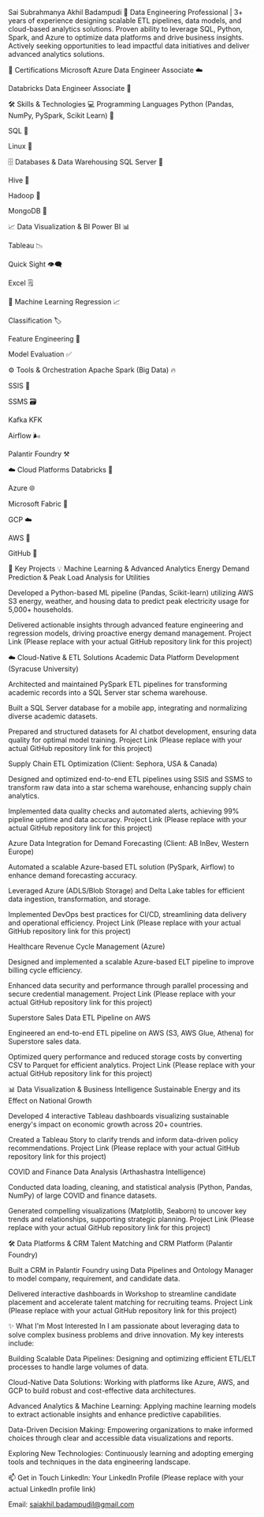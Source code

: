 Sai Subrahmanya Akhil Badampudi 👋
Data Engineering Professional | 3+ years of experience designing scalable ETL pipelines, data models, and cloud-based analytics solutions. Proven ability to leverage SQL, Python, Spark, and Azure to optimize data platforms and drive business insights. Actively seeking opportunities to lead impactful data initiatives and deliver advanced analytics solutions.

🌟 Certifications
Microsoft Azure Data Engineer Associate ☁️

Databricks Data Engineer Associate 🧱

🛠️ Skills & Technologies
💻 Programming Languages
Python (Pandas, NumPy, PySpark, Scikit Learn) 🐍

SQL 📜

Linux 🐧

🗄️ Databases & Data Warehousing
SQL Server 💾

Hive 🐝

Hadoop 🐘

MongoDB 🍃

📈 Data Visualization & BI
Power BI 📊

Tableau 📉

Quick Sight 👁️‍🗨️

Excel 🗒️

🤖 Machine Learning
Regression 📈

Classification 🏷️

Feature Engineering 🔧

Model Evaluation ✅

⚙️ Tools & Orchestration
Apache Spark (Big Data) 🔥

SSIS 🔄

SSMS 🗃️

Kafka  KFK

Airflow 🌬️

Palantir Foundry ⚒️

☁️ Cloud Platforms
Databricks 🧱

Azure 🌐

Microsoft Fabric 🧵

GCP ☁️

AWS 🚀

GitHub 🐙

🚀 Key Projects
💡 Machine Learning & Advanced Analytics
Energy Demand Prediction & Peak Load Analysis for Utilities

Developed a Python-based ML pipeline (Pandas, Scikit-learn) utilizing AWS S3 energy, weather, and housing data to predict peak electricity usage for 5,000+ households.

Delivered actionable insights through advanced feature engineering and regression models, driving proactive energy demand management.
Project Link (Please replace with your actual GitHub repository link for this project)

☁️ Cloud-Native & ETL Solutions
Academic Data Platform Development (Syracuse University)

Architected and maintained PySpark ETL pipelines for transforming academic records into a SQL Server star schema warehouse.

Built a SQL Server database for a mobile app, integrating and normalizing diverse academic datasets.

Prepared and structured datasets for AI chatbot development, ensuring data quality for optimal model training.
Project Link (Please replace with your actual GitHub repository link for this project)

Supply Chain ETL Optimization (Client: Sephora, USA & Canada)

Designed and optimized end-to-end ETL pipelines using SSIS and SSMS to transform raw data into a star schema warehouse, enhancing supply chain analytics.

Implemented data quality checks and automated alerts, achieving 99% pipeline uptime and data accuracy.
Project Link (Please replace with your actual GitHub repository link for this project)

Azure Data Integration for Demand Forecasting (Client: AB InBev, Western Europe)

Automated a scalable Azure-based ETL solution (PySpark, Airflow) to enhance demand forecasting accuracy.

Leveraged Azure (ADLS/Blob Storage) and Delta Lake tables for efficient data ingestion, transformation, and storage.

Implemented DevOps best practices for CI/CD, streamlining data delivery and operational efficiency.
Project Link (Please replace with your actual GitHub repository link for this project)

Healthcare Revenue Cycle Management (Azure)

Designed and implemented a scalable Azure-based ELT pipeline to improve billing cycle efficiency.

Enhanced data security and performance through parallel processing and secure credential management.
Project Link (Please replace with your actual GitHub repository link for this project)

Superstore Sales Data ETL Pipeline on AWS

Engineered an end-to-end ETL pipeline on AWS (S3, AWS Glue, Athena) for Superstore sales data.

Optimized query performance and reduced storage costs by converting CSV to Parquet for efficient analytics.
Project Link (Please replace with your actual GitHub repository link for this project)

📊 Data Visualization & Business Intelligence
Sustainable Energy and its Effect on National Growth

Developed 4 interactive Tableau dashboards visualizing sustainable energy's impact on economic growth across 20+ countries.

Created a Tableau Story to clarify trends and inform data-driven policy recommendations.
Project Link (Please replace with your actual GitHub repository link for this project)

COVID and Finance Data Analysis (Arthashastra Intelligence)

Conducted data loading, cleaning, and statistical analysis (Python, Pandas, NumPy) of large COVID and finance datasets.

Generated compelling visualizations (Matplotlib, Seaborn) to uncover key trends and relationships, supporting strategic planning.
Project Link (Please replace with your actual GitHub repository link for this project)

🛠️ Data Platforms & CRM
Talent Matching and CRM Platform (Palantir Foundry)

Built a CRM in Palantir Foundry using Data Pipelines and Ontology Manager to model company, requirement, and candidate data.

Delivered interactive dashboards in Workshop to streamline candidate placement and accelerate talent matching for recruiting teams.
Project Link (Please replace with your actual GitHub repository link for this project)

✨ What I'm Most Interested In
I am passionate about leveraging data to solve complex business problems and drive innovation. My key interests include:

Building Scalable Data Pipelines: Designing and optimizing efficient ETL/ELT processes to handle large volumes of data.

Cloud-Native Data Solutions: Working with platforms like Azure, AWS, and GCP to build robust and cost-effective data architectures.

Advanced Analytics & Machine Learning: Applying machine learning models to extract actionable insights and enhance predictive capabilities.

Data-Driven Decision Making: Empowering organizations to make informed choices through clear and accessible data visualizations and reports.

Exploring New Technologies: Continuously learning and adopting emerging tools and techniques in the data engineering landscape.

📫 Get in Touch
LinkedIn: Your LinkedIn Profile (Please replace with your actual LinkedIn profile link)

Email: saiakhil.badampudil@gmail.com
